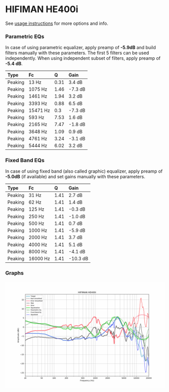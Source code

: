 # HIFIMAN HE400i
See [usage instructions](https://github.com/jaakkopasanen/AutoEq#usage) for more options and info.

### Parametric EQs
In case of using parametric equalizer, apply preamp of **-5.9dB** and build filters manually
with these parameters. The first 5 filters can be used independently.
When using independent subset of filters, apply preamp of **-5.4 dB**.

| Type    | Fc       |    Q | Gain    |
|:--------|:---------|:-----|:--------|
| Peaking | 13 Hz    | 0.31 | 3.4 dB  |
| Peaking | 1075 Hz  | 1.46 | -7.3 dB |
| Peaking | 1461 Hz  | 1.94 | 3.2 dB  |
| Peaking | 3393 Hz  | 0.88 | 6.5 dB  |
| Peaking | 15471 Hz | 0.3  | -7.3 dB |
| Peaking | 593 Hz   | 7.53 | 1.6 dB  |
| Peaking | 2165 Hz  | 7.47 | -1.8 dB |
| Peaking | 3648 Hz  | 1.09 | 0.9 dB  |
| Peaking | 4761 Hz  | 3.24 | -3.1 dB |
| Peaking | 5444 Hz  | 6.02 | 3.2 dB  |

### Fixed Band EQs
In case of using fixed band (also called graphic) equalizer, apply preamp of **-5.0dB**
(if available) and set gains manually with these parameters.

| Type    | Fc       |    Q | Gain     |
|:--------|:---------|:-----|:---------|
| Peaking | 31 Hz    | 1.41 | 2.7 dB   |
| Peaking | 62 Hz    | 1.41 | 1.4 dB   |
| Peaking | 125 Hz   | 1.41 | -0.3 dB  |
| Peaking | 250 Hz   | 1.41 | -1.0 dB  |
| Peaking | 500 Hz   | 1.41 | 0.7 dB   |
| Peaking | 1000 Hz  | 1.41 | -5.9 dB  |
| Peaking | 2000 Hz  | 1.41 | 3.7 dB   |
| Peaking | 4000 Hz  | 1.41 | 5.1 dB   |
| Peaking | 8000 Hz  | 1.41 | -4.1 dB  |
| Peaking | 16000 Hz | 1.41 | -10.3 dB |

### Graphs
![](./HIFIMAN%20HE400i.png)